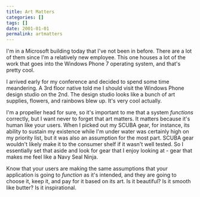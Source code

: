 ```yaml
---
title: Art Matters
categories: []
tags: []
date: 2001-01-01
permalink: artmatters
---
```


I&#39;m in a Microsoft building today that I&#39;ve not been in before. There are a lot of them since I&#39;m a relatively new employee. This one houses a lot of the work that goes into the Windows Phone 7 operating system, and that&#39;s pretty cool.
<!-- xmore -->

I arrived early for my conference and decided to spend some time meandering. A 3rd floor native told me I should visit the Windows Phone design studio on the 2nd. The design studio looks like a bunch of art supplies, flowers, and rainbows blew up. It&#39;s very cool actually.

I&#39;m a propeller head for sure, so it&#39;s important to me that a system _functions_ correctly, but I want never to forget that art matters. It matters because it&#39;s human like your users. When I picked out my SCUBA gear, for instance, its ability to sustain my existence while I&#39;m under water was certainly high on my priority list, but it was also an assumption for the most part. SCUBA gear wouldn&#39;t likely make it to the consumer shelf if it wasn&#39;t well tested. So I essentially set that aside and look for gear that I enjoy looking at - gear that makes me feel like a Navy Seal Ninja.

Know that your users are making the same assumptions that your application is going to _function_ as it&#39;s intended, and they are going to choose it, keep it, and pay for it based on its art. Is it beautiful? Is it smooth like butter? Is it inspirational.